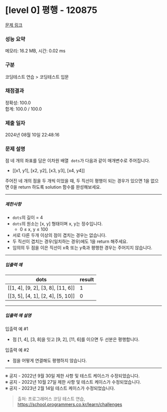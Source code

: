 # [level 0] 평행 - 120875 

[문제 링크](https://school.programmers.co.kr/learn/courses/30/lessons/120875) 

### 성능 요약

메모리: 16.2 MB, 시간: 0.02 ms

### 구분

코딩테스트 연습 > 코딩테스트 입문

### 채점결과

정확성: 100.0<br/>합계: 100.0 / 100.0

### 제출 일자

2024년 08월 10일 22:48:16

### 문제 설명

<p>점 네 개의 좌표를 담은 이차원 배열 &nbsp;<code>dots</code>가 다음과 같이 매개변수로 주어집니다.</p>

<ul>
<li>[[x1, y1], [x2, y2], [x3, y3], [x4, y4]]</li>
</ul>

<p>주어진 네 개의 점을 두 개씩 이었을 때, 두 직선이 평행이 되는 경우가 있으면 1을 없으면 0을 return 하도록 solution 함수를 완성해보세요.</p>

<hr>

<h5>제한사항</h5>

<ul>
<li><code>dots</code>의 길이 = 4</li>
<li><code>dots</code>의 원소는 [x, y] 형태이며 x, y는 정수입니다.

<ul>
<li>0 ≤&nbsp;x, y ≤ 100</li>
</ul></li>
<li>서로 다른 두개 이상의 점이 겹치는 경우는 없습니다.</li>
<li>두 직선이 겹치는 경우(일치하는 경우)에도 1을 return 해주세요.</li>
<li>임의의 두 점을 이은 직선이 x축 또는 y축과 평행한 경우는 주어지지 않습니다.</li>
</ul>

<hr>

<h5>입출력 예</h5>
<table class="table">
        <thead><tr>
<th>dots</th>
<th>result</th>
</tr>
</thead>
        <tbody><tr>
<td>[[1, 4], [9, 2], [3, 8], [11, 6]]</td>
<td>1</td>
</tr>
<tr>
<td>[[3, 5], [4, 1], [2, 4], [5, 10]]</td>
<td>0</td>
</tr>
</tbody>
      </table>
<hr>

<h5>입출력 예 설명</h5>

<p>입출력 예 #1</p>

<ul>
<li>점 [1, 4], [3, 8]을 잇고 [9, 2], [11, 6]를 이으면 두 선분은 평행합니다.</li>
</ul>

<p>입출력 예 #2</p>

<ul>
<li>점을 어떻게 연결해도 평행하지 않습니다.</li>
</ul>

<hr>

<p>※ 공지 - 2022년 9월 30일 제한 사항 및 테스트 케이스가 수정되었습니다.<br>
※ 공지 - 2022년 10월 27일 제한 사항 및 테스트 케이스가 수정되었습니다.<br>
※ 공지 - 2023년 2월 14일 테스트 케이스가 수정되었습니다.</p>


> 출처: 프로그래머스 코딩 테스트 연습, https://school.programmers.co.kr/learn/challenges